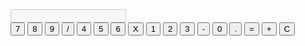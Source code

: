 <!DOCTYPE html>
<html lang="en">
<head>
    <meta charset="UTF-8">
    <meta name="viewport" content="width=device-width, initial-scale=1.0">
    <title>Calculator</title>
    <link rel="stylesheet" href="kalku.css">
</head>
<body>
    <div class="calculator">
        <input type="text" id="display" disabled>
        <div class="buttons">
            <button class="btn" onclick="appendValue('7')">7</button>
            <button class="btn" onclick="appendValue('8')">8</button>
            <button class="btn" onclick="appendValue('9')">9</button>
            <button class="btn-operator" onclick="appendValue('/')">/</button>
            <button class="btn" onclick="appendValue('4')">4</button>
            <button class="btn" onclick="appendValue('5')">5</button>
            <button class="btn" onclick="appendValue('6')">6</button>
            <button class="btn-operator" onclick="appendValue('*')">X</button>
            <button class="btn" onclick="appendValue('1')">1</button>
            <button class="btn" onclick="appendValue('2')">2</button>
            <button class="btn" onclick="appendValue('3')">3</button>
            <button class="btn-operator" onclick="appendValue('-')">-</button> 
            <button class="btn" onclick="appendValue('0')">0</button>
            <button class="btn" onclick="appendValue('.')">.</button>
            <button class="btn-operator" onclick="calculate()">=</button>
            <button class="btn-operator" onclick="appendToValue('+')">+</button> 
            <button class="btn clear" onclick="clearDisplay()">C</button>   
    </div>
</body>

   <script src="kalku.js"></script>

</html>
